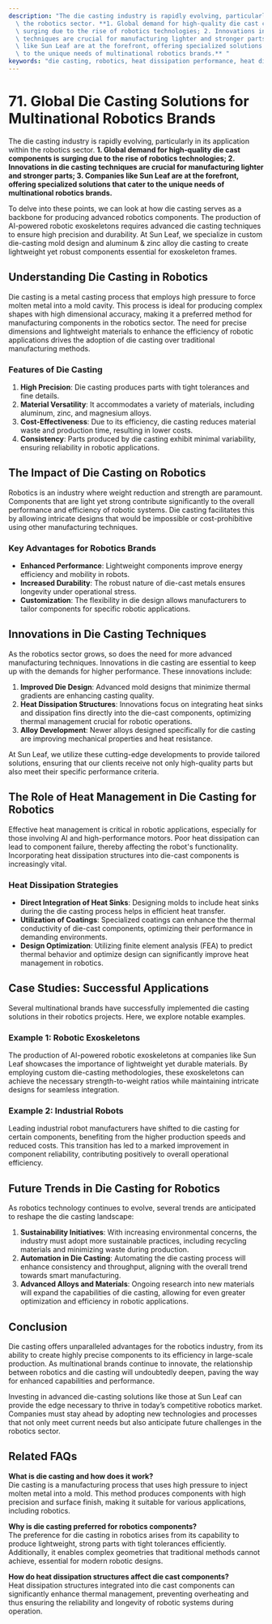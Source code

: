 ```yaml
---
description: "The die casting industry is rapidly evolving, particularly in its application within\
  \ the robotics sector. **1. Global demand for high-quality die cast components is\
  \ surging due to the rise of robotics technologies; 2. Innovations in die casting\
  \ techniques are crucial for manufacturing lighter and stronger parts; 3. Companies\
  \ like Sun Leaf are at the forefront, offering specialized solutions that cater\
  \ to the unique needs of multinational robotics brands.** "
keywords: "die casting, robotics, heat dissipation performance, heat dissipation structure"
---
```

# 71. Global Die Casting Solutions for Multinational Robotics Brands  

The die casting industry is rapidly evolving, particularly in its application within the robotics sector. **1. Global demand for high-quality die cast components is surging due to the rise of robotics technologies; 2. Innovations in die casting techniques are crucial for manufacturing lighter and stronger parts; 3. Companies like Sun Leaf are at the forefront, offering specialized solutions that cater to the unique needs of multinational robotics brands.** 

To delve into these points, we can look at how die casting serves as a backbone for producing advanced robotics components. The production of AI-powered robotic exoskeletons requires advanced die casting techniques to ensure high precision and durability. At Sun Leaf, we specialize in custom die-casting mold design and aluminum & zinc alloy die casting to create lightweight yet robust components essential for exoskeleton frames.

## Understanding Die Casting in Robotics

Die casting is a metal casting process that employs high pressure to force molten metal into a mold cavity. This process is ideal for producing complex shapes with high dimensional accuracy, making it a preferred method for manufacturing components in the robotics sector. The need for precise dimensions and lightweight materials to enhance the efficiency of robotic applications drives the adoption of die casting over traditional manufacturing methods.

### Features of Die Casting

1. **High Precision**: Die casting produces parts with tight tolerances and fine details.
2. **Material Versatility**: It accommodates a variety of materials, including aluminum, zinc, and magnesium alloys.
3. **Cost-Effectiveness**: Due to its efficiency, die casting reduces material waste and production time, resulting in lower costs.
4. **Consistency**: Parts produced by die casting exhibit minimal variability, ensuring reliability in robotic applications.

## The Impact of Die Casting on Robotics

Robotics is an industry where weight reduction and strength are paramount. Components that are light yet strong contribute significantly to the overall performance and efficiency of robotic systems. Die casting facilitates this by allowing intricate designs that would be impossible or cost-prohibitive using other manufacturing techniques. 

### Key Advantages for Robotics Brands

- **Enhanced Performance**: Lightweight components improve energy efficiency and mobility in robots.
- **Increased Durability**: The robust nature of die-cast metals ensures longevity under operational stress.
- **Customization**: The flexibility in die design allows manufacturers to tailor components for specific robotic applications.

## Innovations in Die Casting Techniques

As the robotics sector grows, so does the need for more advanced manufacturing techniques. Innovations in die casting are essential to keep up with the demands for higher performance. These innovations include:

1. **Improved Die Design**: Advanced mold designs that minimize thermal gradients are enhancing casting quality.
2. **Heat Dissipation Structures**: Innovations focus on integrating heat sinks and dissipation fins directly into the die-cast components, optimizing thermal management crucial for robotic operations.
3. **Alloy Development**: Newer alloys designed specifically for die casting are improving mechanical properties and heat resistance.

At Sun Leaf, we utilize these cutting-edge developments to provide tailored solutions, ensuring that our clients receive not only high-quality parts but also meet their specific performance criteria.

## The Role of Heat Management in Die Casting for Robotics

Effective heat management is critical in robotic applications, especially for those involving AI and high-performance motors. Poor heat dissipation can lead to component failure, thereby affecting the robot's functionality. Incorporating heat dissipation structures into die-cast components is increasingly vital.

### Heat Dissipation Strategies

- **Direct Integration of Heat Sinks**: Designing molds to include heat sinks during the die casting process helps in efficient heat transfer.
- **Utilization of Coatings**: Specialized coatings can enhance the thermal conductivity of die-cast components, optimizing their performance in demanding environments.
- **Design Optimization**: Utilizing finite element analysis (FEA) to predict thermal behavior and optimize design can significantly improve heat management in robotics.

## Case Studies: Successful Applications

Several multinational brands have successfully implemented die casting solutions in their robotics projects. Here, we explore notable examples.

### Example 1: Robotic Exoskeletons

The production of AI-powered robotic exoskeletons at companies like Sun Leaf showcases the importance of lightweight yet durable materials. By employing custom die-casting methodologies, these exoskeletons can achieve the necessary strength-to-weight ratios while maintaining intricate designs for seamless integration.

### Example 2: Industrial Robots

Leading industrial robot manufacturers have shifted to die casting for certain components, benefiting from the higher production speeds and reduced costs. This transition has led to a marked improvement in component reliability, contributing positively to overall operational efficiency.

## Future Trends in Die Casting for Robotics

As robotics technology continues to evolve, several trends are anticipated to reshape the die casting landscape:

1. **Sustainability Initiatives**: With increasing environmental concerns, the industry must adopt more sustainable practices, including recycling materials and minimizing waste during production.
2. **Automation in Die Casting**: Automating the die casting process will enhance consistency and throughput, aligning with the overall trend towards smart manufacturing.
3. **Advanced Alloys and Materials**: Ongoing research into new materials will expand the capabilities of die casting, allowing for even greater optimization and efficiency in robotic applications.

## Conclusion

Die casting offers unparalleled advantages for the robotics industry, from its ability to create highly precise components to its efficiency in large-scale production. As multinational brands continue to innovate, the relationship between robotics and die casting will undoubtedly deepen, paving the way for enhanced capabilities and performance.

Investing in advanced die-casting solutions like those at Sun Leaf can provide the edge necessary to thrive in today’s competitive robotics market. Companies must stay ahead by adopting new technologies and processes that not only meet current needs but also anticipate future challenges in the robotics sector.

## Related FAQs

**What is die casting and how does it work?**  
Die casting is a manufacturing process that uses high pressure to inject molten metal into a mold. This method produces components with high precision and surface finish, making it suitable for various applications, including robotics.

**Why is die casting preferred for robotics components?**  
The preference for die casting in robotics arises from its capability to produce lightweight, strong parts with tight tolerances efficiently. Additionally, it enables complex geometries that traditional methods cannot achieve, essential for modern robotic designs.

**How do heat dissipation structures affect die cast components?**  
Heat dissipation structures integrated into die cast components can significantly enhance thermal management, preventing overheating and thus ensuring the reliability and longevity of robotic systems during operation.
